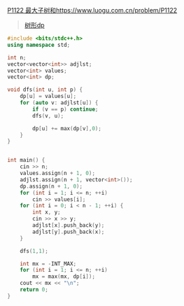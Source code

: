 [P1122 最大子树和](https://www.luogu.com.cn/problem/P1122)https://www.luogu.com.cn/problem/P1122

> [树形dp](https://github.com/GongNanyue/ProblemSolve/blob/main/%E5%8A%A8%E6%80%81%E8%A7%84%E5%88%92/%E6%A0%91%E5%BD%A2dp.md)

```cpp
#include <bits/stdc++.h>
using namespace std;

int n;
vector<vector<int>> adjlst;
vector<int> values;
vector<int> dp;

void dfs(int u, int p) {
    dp[u] = values[u];
    for (auto v: adjlst[u]) {
        if (v == p) continue;
        dfs(v, u);

        dp[u] += max(dp[v],0);
    }
}


int main() {
    cin >> n;
    values.assign(n + 1, 0);
    adjlst.assign(n + 1, vector<int>());
    dp.assign(n + 1, 0);
    for (int i = 1; i <= n; ++i)
        cin >> values[i];
    for (int i = 0; i < n - 1; ++i) {
        int x, y;
        cin >> x >> y;
        adjlst[x].push_back(y);
        adjlst[y].push_back(x);
    }

    dfs(1,1);

    int mx = -INT_MAX;
    for (int i = 1; i <= n; ++i)
        mx = max(mx, dp[i]);
    cout << mx << "\n";
    return 0;
}
```

